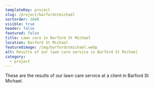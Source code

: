 ```yaml
---
templateKey: project
slug: /project/barfordstmichael
sortorder: 1040
visible: true
header: false
featured: false
title: Lawn care in Barford St Michael
location: Barford St Michael
featuredimage: /img/barfordstmichael.webp
alt: Results of our lawn care service in Barford St Michael
category:
  - project
---
```


These are the results of our lawn care service at a client in Barford St
Michael.

